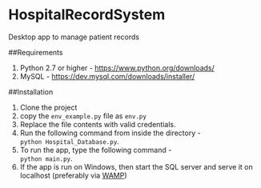 # HospitalRecordSystem
Desktop app to manage patient records

##Requirements
1. Python 2.7 or higher - https://www.python.org/downloads/
2. MySQL - https://dev.mysql.com/downloads/installer/

##Installation
1. Clone the project
2. copy the `env_example.py` file as `env.py`
3. Replace the file contents with valid credentials.
4. Run the following command from inside the directory - <br/>
  `python Hospital_Database.py`.
5. To run the app, type the following command - <br/>
  `python main.py`.
6. If the app is run on Windows, then start the SQL server and serve it on localhost (preferably via [WAMP](http://www.wampserver.com/en/))
